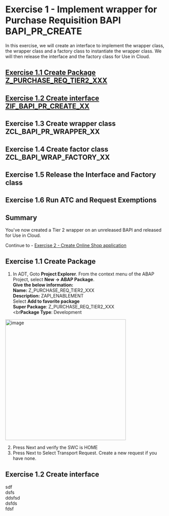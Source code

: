 # Exercise 1 - Implement wrapper for Purchase Requisition BAPI BAPI_PR_CREATE
In this exercise, we will create an interface to implement the wrapper class, the wrapper class and a factory class to instantiate the wrapper class. We will then release the interface and the factory class for Use in Cloud.

## [Exercise 1.1 Create Package Z_PURCHASE_REQ_TIER2_XXX](#exercise-11-create-package) 
## [Exercise 1.2 Create interface ZIF_BAPI_PR_CREATE_XX](#exercise-12-create-interface)
## Exercise 1.3 Create wrapper class ZCL_BAPI_PR_WRAPPER_XX 
## Exercise 1.4 Create factor class ZCL_BAPI_WRAP_FACTORY_XX
## Exercise 1.5 Release the Interface and Factory class
## Exercise 1.6 Run ATC and Request Exemptions
## Summary
You've now created a Tier 2 wrapper on an unreleased BAPI and released for Use in Cloud.

Continue to - [Exercise 2 - Create Online Shop application](../ex2/README.md)

## Exercise 1.1 Create Package
1. In ADT, Goto **Project Explorer**. From the context menu of the ABAP Project, select **New -> ABAP Package**.
<br>**Give the below information:**
<br>**Name:** Z_PURCHASE_REQ_TIER2_XXX
<br>**Description:** ZAPI_ENABLEMENT
<br>Select **Add to favorite package**
<br>**Super Package**: Z_PURCHASE_REQ_TIER2_XXX  
<br**Package Type**: Development

<img width="376" alt="image" src="https://github.com/SAP-samples/teched2023-DT168/assets/102820487/c2910edc-df27-4b05-8238-7c856c6bb8ad">

2. Press Next and verify the SWC is HOME
3. Press Next to Select Transport Request. Create a new request if you have none.

## Exercise 1.2 Create interface
sdf
<br>dsfs
<br>ddsfsd
<br>dsfds
<br>fdsf
